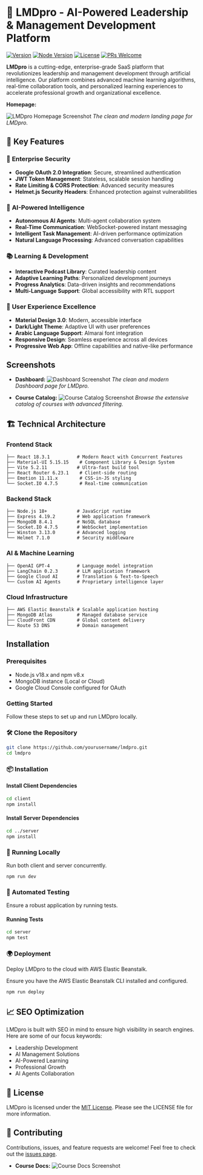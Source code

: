 # 🚀 LMDpro - AI-Powered Leadership & Management Development Platform

[![Version](https://img.shields.io/badge/version-2.0.0-blue.svg)](https://semver.org)
[![Node Version](https://img.shields.io/badge/node-%3E%3D18.0.0-brightgreen.svg)](https://nodejs.org)
[![License](https://img.shields.io/badge/license-MIT-green.svg)](https://opensource.org/licenses/MIT)
[![PRs Welcome](https://img.shields.io/badge/PRs-welcome-brightgreen.svg)](http://makeapullrequest.com)

**LMDpro** is a cutting-edge, enterprise-grade SaaS platform that revolutionizes leadership and management development through artificial intelligence. Our platform combines advanced machine learning algorithms, real-time collaboration tools, and personalized learning experiences to accelerate professional growth and organizational excellence.

**Homepage:**

![LMDpro Homepage Screenshot](docs/screenshots/homepage.png)
    *The clean and modern landing page for LMDpro.*

## 🌟 Key Features

### 🔐 **Enterprise Security**
- **Google OAuth 2.0 Integration**: Secure, streamlined authentication
- **JWT Token Management**: Stateless, scalable session handling
- **Rate Limiting & CORS Protection**: Advanced security measures
- **Helmet.js Security Headers**: Enhanced protection against vulnerabilities

### 🤖 **AI-Powered Intelligence**
- **Autonomous AI Agents**: Multi-agent collaboration system
- **Real-Time Communication**: WebSocket-powered instant messaging
- **Intelligent Task Management**: AI-driven performance optimization
- **Natural Language Processing**: Advanced conversation capabilities

### 📚 **Learning & Development**
- **Interactive Podcast Library**: Curated leadership content
- **Adaptive Learning Paths**: Personalized development journeys
- **Progress Analytics**: Data-driven insights and recommendations
- **Multi-Language Support**: Global accessibility with RTL support

### 🎨 **User Experience Excellence**
- **Material Design 3.0**: Modern, accessible interface
- **Dark/Light Theme**: Adaptive UI with user preferences
- **Arabic Language Support**: Almarai font integration
- **Responsive Design**: Seamless experience across all devices
- **Progressive Web App**: Offline capabilities and native-like performance

## Screenshots

-   **Dashboard:**
    ![Dashboard Screenshot](docs/screenshots/dashboard.png)
    *The clean and modern Dashboard page for LMDpro.*    

-   **Course Catalog:**
    ![Course Catalog Screenshot](docs/screenshots/catalog.png)
    *Browse the extensive catalog of courses with advanced filtering.*

## 🏗️ Technical Architecture

### **Frontend Stack**
```
├── React 18.3.1          # Modern React with Concurrent Features
├── Material-UI 5.15.15    # Component Library & Design System
├── Vite 5.2.11           # Ultra-fast build tool
├── React Router 6.23.1    # Client-side routing
├── Emotion 11.11.x        # CSS-in-JS styling
└── Socket.IO 4.7.5        # Real-time communication
```

### **Backend Stack**
```
├── Node.js 18+           # JavaScript runtime
├── Express 4.19.2        # Web application framework
├── MongoDB 8.4.1         # NoSQL database
├── Socket.IO 4.7.5       # WebSocket implementation
├── Winston 3.13.0        # Advanced logging
└── Helmet 7.1.0          # Security middleware
```

### **AI & Machine Learning**
```
├── OpenAI GPT-4          # Language model integration
├── LangChain 0.2.3       # LLM application framework
├── Google Cloud AI       # Translation & Text-to-Speech
└── Custom AI Agents      # Proprietary intelligence layer
```

### **Cloud Infrastructure**
```
├── AWS Elastic Beanstalk # Scalable application hosting
├── MongoDB Atlas         # Managed database service
├── CloudFront CDN        # Global content delivery
└── Route 53 DNS          # Domain management
```

## Installation

### Prerequisites
- Node.js v18.x and npm v8.x
- MongoDB instance (Local or Cloud)
- Google Cloud Console configured for OAuth

### Getting Started

Follow these steps to set up and run LMDpro locally.

### 🛠️ Clone the Repository

```bash
git clone https://github.com/yourusername/lmdpro.git
cd lmdpro
```

### 📦 Installation

#### Install Client Dependencies

```bash
cd client
npm install
```

#### Install Server Dependencies

```bash
cd ../server
npm install
```

### 🚀 Running Locally

Run both client and server concurrently.

```bash
npm run dev
```

### 🧪 Automated Testing

Ensure a robust application by running tests.

#### Running Tests

```bash
cd server
npm test
```

### 🌍 Deployment

Deploy LMDpro to the cloud with AWS Elastic Beanstalk.

Ensure you have the AWS Elastic Beanstalk CLI installed and configured.

```bash
npm run deploy
```

## 📈 SEO Optimization

LMDpro is built with SEO in mind to ensure high visibility in search engines. Here are some of our focus keywords:

- Leadership Development
- AI Management Solutions
- AI-Powered Learning
- Professional Growth
- AI Agents Collaboration

## 📝 License

LMDpro is licensed under the [MIT License](LICENSE). Please see the LICENSE file for more information.

## 🤝 Contributing

Contributions, issues, and feature requests are welcome! Feel free to check out the [issues page](https://github.com/yourusername/lmdpro/issues).

-   **Course Docs:**
    ![Course Docs Screenshot](docs/screenshots/docs.png)
